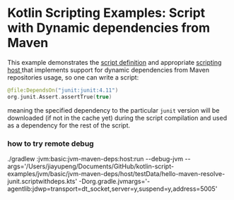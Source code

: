 
# Kotlin Scripting Examples: Script with Dynamic dependencies from Maven

This example demonstrates the [script definition](script/) and appropriate [scripting host ](host/) that implements 
support for dynamic dependencies from Maven repositories usage, so one can write a script:
```kotlin
@file:DependsOn("junit:junit:4.11")
org.junit.Assert.assertTrue(true)
```
meaning the specified dependency to the particular `junit` version will be downloaded (if not in the cache yet)
during the script compilation and used as a dependency for the rest of the script.

### how to try remote debug
./gradlew :jvm:basic:jvm-maven-deps:host:run --debug-jvm --args='/Users/jiayupeng/Documents/GitHub/kotlin-script-examples/jvm/basic/jvm-maven-deps/host/testData/hello-maven-resolve-junit.scriptwithdeps.kts' -Dorg.gradle.jvmargs='-agentlib:jdwp=transport=dt_socket,server=y,suspend=y,address=5005'